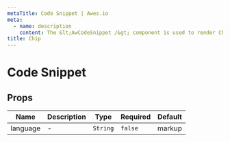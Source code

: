 ```yaml
---
metaTitle: Code Snippet | Awes.io
meta:
  - name: description
    content: The &lt;AwCodeSnippet /&gt; component is used to render Chip - UI Vue component for Awes.io.
title: Chip
---
```

# Code Snippet

## Props

<!-- @vuese:AwCodeSnippet:props:start -->
|Name|Description|Type|Required|Default|
|---|---|---|---|---|
|language|-|`String`|`false`|markup|

<!-- @vuese:AwCodeSnippet:props:end -->






